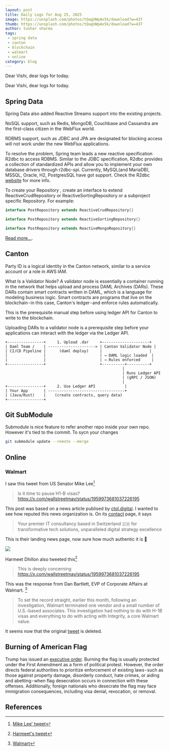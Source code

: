 ```yaml
---
layout: post
title: Daily Logs for Aug 25, 2025
image: https://unsplash.com/photos/tQagUWpAx5k/download?w=437
thumb: https://unsplash.com/photos/tQagUWpAx5k/download?w=437
author: tushar sharma
tags:
 - spring data
 - canton
 - blockchain
 - walmart
 - online
category: blog
---
```


Dear Vishi, dear logs for today.<!-- truncate_here -->

Dear Vishi, dear logs for today.

## Spring Data

Spring Data also added Reactive Streams support into the existing projects.

NoSQL support, such as Redis, MongoDB, Couchbase and Cassandra are the first-class citizen in the WebFlux world.

RDBMS support, such as JDBC and JPA are designated for blocking access will not work under the new WebFlux applications.

To resolve the problem, Spring team leads a new reactive specification R2dbc to access RDBMS. Similar to the JDBC specification, R2dbc provides a collection of standardized APIs and allow you to implement your own database drivers through r2dbc-spi. Currently, MySQL(and MariaDB), MSSQL, Oracle, H2, PostgresSQL have got support. Check the R2dbc [website](https://r2dbc.io/) for more info.

To create your Repository , create an interface to extend ReactiveCrudRepository or ReactiveSortingRepository or a subproject specific Repository. For example:

```java
interface PostRepository extends ReactiveCrudRepository{}

interface PostRepository extends ReactiveSortingRepository{}

interface PostRepository extends ReactiveMongoRepository{}
```

[Read more...](https://hantsy.github.io/spring-reactive-sample/start/).

## Canton

Party ID is a logical identity in the Canton network, similar to a service account or a role in AWS IAM.

What Is a Validator Node? A validator node is essentially a container running in the network that helps upload and process DAML Archives (DARs). These DARs contain smart contracts written in DAML, which is a language for modeling business logic. Smart contracts are programs that live on the blockchain - in this case, Canton's ledger - and enforce rules automatically.

This is the prerequisite manual step before using ledger API for Canton to write to the blockchain.

Uploading DARs to a validator node is a prerequisite step before your applications can interact with the ledger via the Ledger API.

```
+----------------+     1. Upload .dar     +---------------------+
| Daml Team /    | ---------------------> | Canton Validator Node |
| CI/CD Pipeline |      (daml deploy)     |                     |
|                |                        | → DAML logic loaded  |
|                |                        | → Rules enforced     |
+----------------+                        +----------+----------+
                                                    |
                                                    | Runs Ledger API
                                                    | (gRPC / JSON)
                                                    |
+----------------+     2. Use Ledger API             |
| Your App       | ----------------------------------+
| (Java/Rust)    |    (create contracts, query data)
+----------------+
```
## Git SubModule 

Submodule is nice feature to refer another repo inside your own repo. However it's tied to the commit. To sycn your changes

```bash
git submodule update --remote --merge
```

## Online

### Walmart 

I saw this tweet from US Senator Mike Lee[^lee]

> Is it time to pause H1-B visas? https://x.com/wallstreetmav/status/1959973681037226195

This post was based on a news article publised by [ctol.digital](https://www.ctol.digital/news/walmart-fires-vp-kickbacks-terminates-1200-contractors/). I wanted to see how reputed this news organization is. On its [contact](https://www.ctol.digital/contact/) page, it says

> Your premier IT consultancy based in Switzerland 🇨🇭 for transformative tech solutions, unparalleled digital strategy excellence

This is their landing news page, now sure how much authentic it is 🤷

<img align="center" loading="lazy" src="https://raw.githubusercontent.com/tushar-sharma/imgs/main/online/ctol.png" />

Harmeet Dhillon also tweeted this[^harmeet] 

> This is deeply concerning https://x.com/wallstreetmav/status/1959973681037226195

This was the response from Dan Bartlett, EVP of Corporate Affairs at Walmart. [^walmart]

> To set the record straight, earlier this month, following an investigation, Walmart terminated one vendor and a small number of U.S.-based associates. This investigation had nothing to do with H-1B visas and everything to do with acting with Integrity, a core Walmart value.

It seems now that the original [tweet](https://x.com/wallstreetmav/status/1959973681037226195) is deleted.

## Burning of American Flag

Trump has issued an [executive order](https://www.whitehouse.gov/presidential-actions/2025/08/prosecuting-burning-of-the-american-flag/). Burning the flag is usually protected under the First Amendment as a form of political protest. However, the order directs federal authorities to prioritize enforcement of existing laws - such as those against property damage, disorderly conduct, hate crimes, or aiding and abetting - when flag desecration occurs in connection with these offenses. Additionally, foreign nationals who desecrate the flag may face immigration consequences, including visa denial, revocation, or removal.

## References

[^lee]: [Mike Lee' tweet](https://x.com/BasedMikeLee/status/1959980799845126342)
[^harmeet]: [Harmeet's tweet](https://x.com/AAGDhillon/status/1960008389951402011)
[^walmart]: [Walmart](https://x.com/danbartlett6/status/1960046954685382741)
